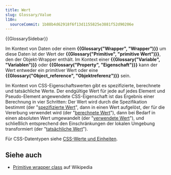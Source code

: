 ```yaml
---
title: Wert
slug: Glossary/Value
l10n:
  sourceCommit: 1b88b4d62918f6f13d1155825e3881f52d90206e
---
```


{{GlossarySidebar}}

Im Kontext von Daten oder einem **{{Glossary("Wrapper", "Wrapper")}}** um diese Daten ist der Wert der **{{Glossary("Primitive", "primitive Wert")}}**, den der Objekt-Wrapper enthält. Im Kontext einer **{{Glossary("Variable", "Variablen")}}** oder **{{Glossary("Property", "Eigenschaft")}}** kann der Wert entweder ein primitiver Wert oder eine **{{Glossary("Object_reference", "Objektreferenz")}}** sein.

Im Kontext von CSS-Eigenschaftswerten gibt es spezifizierte, berechnete und tatsächliche Werte. Der endgültige Wert für jede auf jedes Element und Pseudo-Element angewendete CSS-Eigenschaft ist das Ergebnis einer Berechnung in vier Schritten: Der Wert wird durch die Spezifikation bestimmt (der "[spezifizierte Wert](/de/docs/Web/CSS/CSS_cascade/Value_processing#specified_value)", dann in einen Wert aufgelöst, der für die Vererbung verwendet wird (der "[berechnete Wert](/de/docs/Web/CSS/CSS_cascade/Value_processing#computed_value)"), dann bei Bedarf in einen absoluten Wert umgewandelt (der "[verwendete Wert](/de/docs/Web/CSS/CSS_cascade/Value_processing#used_value)"), und schließlich entsprechend den Einschränkungen der lokalen Umgebung transformiert (der "[tatsächliche Wert](/de/docs/Web/CSS/CSS_cascade/Value_processing#actual_value)").

Für CSS-Datentypen siehe [CSS-Werte und Einheiten](/de/docs/Web/CSS/CSS_Values_and_Units).

## Siehe auch

- [Primitive wrapper class](https://en.wikipedia.org/wiki/Primitive_wrapper_class) auf Wikipedia
